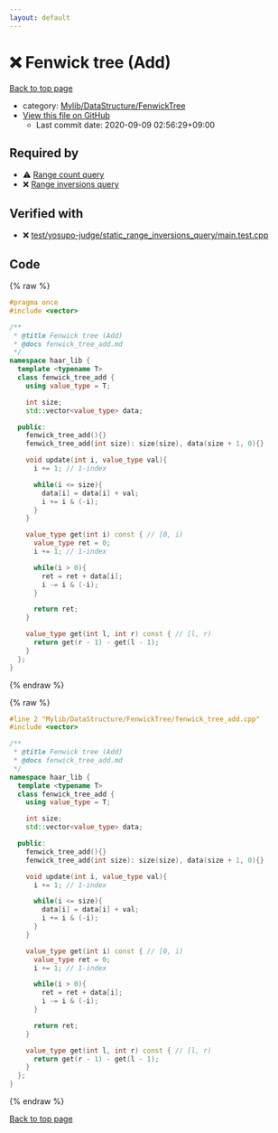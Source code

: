 ```yaml
---
layout: default
---
```


<!-- mathjax config similar to math.stackexchange -->
<script type="text/javascript" async
  src="https://cdnjs.cloudflare.com/ajax/libs/mathjax/2.7.5/MathJax.js?config=TeX-MML-AM_CHTML">
</script>
<script type="text/x-mathjax-config">
  MathJax.Hub.Config({
    TeX: { equationNumbers: { autoNumber: "AMS" }},
    tex2jax: {
      inlineMath: [ ['$','$'] ],
      processEscapes: true
    },
    "HTML-CSS": { matchFontHeight: false },
    displayAlign: "left",
    displayIndent: "2em"
  });
</script>

<script type="text/javascript" src="https://cdnjs.cloudflare.com/ajax/libs/jquery/3.4.1/jquery.min.js"></script>
<script src="https://cdn.jsdelivr.net/npm/jquery-balloon-js@1.1.2/jquery.balloon.min.js" integrity="sha256-ZEYs9VrgAeNuPvs15E39OsyOJaIkXEEt10fzxJ20+2I=" crossorigin="anonymous"></script>
<script type="text/javascript" src="../../../../assets/js/copy-button.js"></script>
<link rel="stylesheet" href="../../../../assets/css/copy-button.css" />


# :x: Fenwick tree (Add)

<a href="../../../../index.html">Back to top page</a>

* category: <a href="../../../../index.html#2f58e2c328298747e7665b6f6b5791ad">Mylib/DataStructure/FenwickTree</a>
* <a href="{{ site.github.repository_url }}/blob/master/Mylib/DataStructure/FenwickTree/fenwick_tree_add.cpp">View this file on GitHub</a>
    - Last commit date: 2020-09-09 02:56:29+09:00




## Required by

* :warning: <a href="../../Algorithm/Query/range_count_query.cpp.html">Range count query</a>
* :x: <a href="../../Algorithm/Query/range_inversions_query.cpp.html">Range inversions query</a>


## Verified with

* :x: <a href="../../../../verify/test/yosupo-judge/static_range_inversions_query/main.test.cpp.html">test/yosupo-judge/static_range_inversions_query/main.test.cpp</a>


## Code

<a id="unbundled"></a>
{% raw %}
```cpp
#pragma once
#include <vector>

/**
 * @title Fenwick tree (Add)
 * @docs fenwick_tree_add.md
 */
namespace haar_lib {
  template <typename T>
  class fenwick_tree_add {
    using value_type = T;

    int size;
    std::vector<value_type> data;

  public:
    fenwick_tree_add(){}
    fenwick_tree_add(int size): size(size), data(size + 1, 0){}

    void update(int i, value_type val){
      i += 1; // 1-index

      while(i <= size){
        data[i] = data[i] + val;
        i += i & (-i);
      }
    }

    value_type get(int i) const { // [0, i)
      value_type ret = 0;
      i += 1; // 1-index

      while(i > 0){
        ret = ret + data[i];
        i -= i & (-i);
      }

      return ret;
    }

    value_type get(int l, int r) const { // [l, r)
      return get(r - 1) - get(l - 1);
    }
  };
}

```
{% endraw %}

<a id="bundled"></a>
{% raw %}
```cpp
#line 2 "Mylib/DataStructure/FenwickTree/fenwick_tree_add.cpp"
#include <vector>

/**
 * @title Fenwick tree (Add)
 * @docs fenwick_tree_add.md
 */
namespace haar_lib {
  template <typename T>
  class fenwick_tree_add {
    using value_type = T;

    int size;
    std::vector<value_type> data;

  public:
    fenwick_tree_add(){}
    fenwick_tree_add(int size): size(size), data(size + 1, 0){}

    void update(int i, value_type val){
      i += 1; // 1-index

      while(i <= size){
        data[i] = data[i] + val;
        i += i & (-i);
      }
    }

    value_type get(int i) const { // [0, i)
      value_type ret = 0;
      i += 1; // 1-index

      while(i > 0){
        ret = ret + data[i];
        i -= i & (-i);
      }

      return ret;
    }

    value_type get(int l, int r) const { // [l, r)
      return get(r - 1) - get(l - 1);
    }
  };
}

```
{% endraw %}

<a href="../../../../index.html">Back to top page</a>

